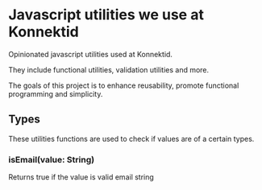 # Javascript utilities we use at Konnektid

Opinionated javascript utilities used at Konnektid.

They include functional utilities, validation utilities and more.

The goals of this project is to enhance reusability, promote functional programming and simplicity.


## Types

These utilities functions are used to check if values are of a certain types.

### isEmail(value: String)
Returns true if the value is valid email string
